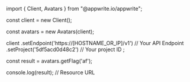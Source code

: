 import { Client, Avatars } from "@appwrite.io/appwrite";

const client = new Client();

const avatars = new Avatars(client);

client
    .setEndpoint('https://[HOSTNAME_OR_IP]/v1') // Your API Endpoint
    .setProject('5df5acd0d48c2') // Your project ID
;

const result = avatars.getFlag('af');

console.log(result); // Resource URL